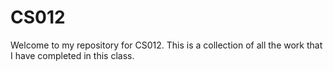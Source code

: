 # CS012
Welcome to my repository for CS012. This is a collection of all the work that
I have completed in this class. 
